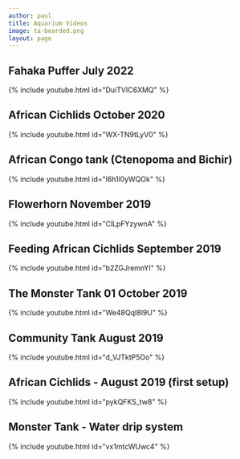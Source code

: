 ```yaml
---
author: paul
title: Aquarium Videos
image: ta-bearded.png
layout: page
---
```


## Fahaka Puffer July 2022
{% include youtube.html id="DuiTVIC6XMQ" %}

## African Cichlids October 2020
{% include youtube.html id="WX-TN9tLyV0" %}

## African Congo tank (Ctenopoma and Bichir)
{% include youtube.html id="l6h1l0yWQOk" %}

## Flowerhorn November 2019
{% include youtube.html id="ClLpFYzywnA" %}

## Feeding African Cichlids September 2019
{% include youtube.html id="b2ZGJremnYI" %}

## The Monster Tank 01 October 2019
{% include youtube.html id="We48QqI8l9U" %}

## Community Tank August 2019
{% include youtube.html id="d_VJTktP5Oo" %}

## African Cichlids - August 2019 (first setup)
{% include youtube.html id="pykQFKS_tw8" %}

## Monster Tank - Water drip system
{% include youtube.html id="vx1mtcWUwc4" %}
